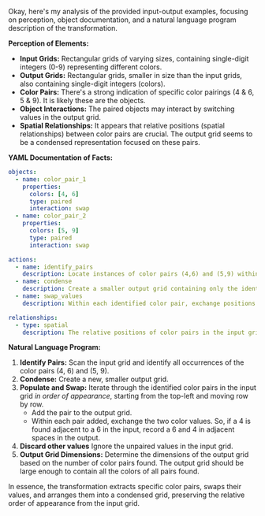 Okay, here's my analysis of the provided input-output examples, focusing on perception, object documentation, and a natural language program description of the transformation.

**Perception of Elements:**

*   **Input Grids:** Rectangular grids of varying sizes, containing single-digit integers (0-9) representing different colors.
*   **Output Grids:** Rectangular grids, smaller in size than the input grids, also containing single-digit integers (colors).
*   **Color Pairs:** There's a strong indication of specific color pairings (4 & 6, 5 & 9). It is likely these are the objects.
*   **Object Interactions:** The paired objects may interact by switching values in the output grid.
*   **Spatial Relationships:** It appears that relative positions (spatial relationships) between color pairs are crucial. The output grid seems to be a condensed representation focused on these pairs.

**YAML Documentation of Facts:**


```yaml
objects:
  - name: color_pair_1
    properties:
      colors: [4, 6]
      type: paired
      interaction: swap
  - name: color_pair_2
    properties:
      colors: [5, 9]
      type: paired
      interaction: swap

actions:
  - name: identify_pairs
    description: Locate instances of color pairs (4,6) and (5,9) within the input grid.
  - name: condense
    description: Create a smaller output grid containing only the identified color pairs.
  - name: swap_values
    description: Within each identified color pair, exchange positions of the color values in the output grid.

relationships:
  - type: spatial
    description: The relative positions of color pairs in the input grid determine their arrangement in the output grid. The output grid seems to follow a top-left to bottom-right scan of the input, but *only* of paired values.

```


**Natural Language Program:**

1.  **Identify Pairs:** Scan the input grid and identify all occurrences of the color pairs (4, 6) and (5, 9).
2.  **Condense:** Create a new, smaller output grid.
3.  **Populate and Swap:** Iterate through the identified color pairs in the input grid *in order of appearance*, starting from the top-left and moving row by row.
    * Add the pair to the output grid.
    * Within each pair added, exchange the two color values. So, if a 4 is found adjacent to a 6 in the input, record a 6 and 4 in adjacent spaces in the output.
4. **Discard other values** Ignore the unpaired values in the input grid.
5.  **Output Grid Dimensions:** Determine the dimensions of the output grid based on the number of color pairs found. The output grid should be large enough to contain all the colors of all pairs found.

In essence, the transformation extracts specific color pairs, swaps their values, and arranges them into a condensed grid, preserving the relative order of appearance from the input grid.
